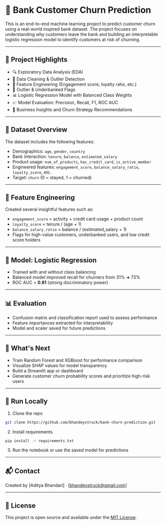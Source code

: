 
# 🏦 Bank Customer Churn Prediction

This is an end-to-end machine learning project to predict customer churn using a real-world inspired bank dataset. The project focuses on understanding why customers leave the bank and building an interpretable logistic regression model to identify customers at risk of churning.

---

## 📌 Project Highlights

- 🔍 Exploratory Data Analysis (EDA)
- 🧼 Data Cleaning & Outlier Detection
- 🧠 Feature Engineering (Engagement score, loyalty ratio, etc.)
- 🚩 Outlier & Underbanked Flags
- 📊 Logistic Regression Model with Balanced Class Weights
- 📈 Model Evaluation: Precision, Recall, F1, ROC AUC
- 💬 Business Insights and Churn Strategy Recommendations

---

## 📂 Dataset Overview

The dataset includes the following features:

- Demographics: `age`, `gender`, `country`
- Bank interaction: `tenure`, `balance`, `estimated_salary`
- Product usage: `num_of_products`, `has_credit_card`, `is_active_member`
- Engineered features: `engagement_score`, `balance_salary_ratio`, `loyalty_score`, etc.
- Target: `churn` (0 = stayed, 1 = churned)

---

## 🧠 Feature Engineering

Created several insightful features such as:

- `engagement_score` = activity + credit card usage + product count
- `loyalty_score` = tenure / (age + 1)
- `balance_salary_ratio` = balance / (estimated_salary + 1)
- Flags for high-value customers, underbanked users, and low credit score holders

---

## 🤖 Model: Logistic Regression

- Trained with and without class balancing
- Balanced model improved recall for churners from 31% ➜ 73%
- ROC AUC = **0.81** (strong discriminatory power)

---

## 📊 Evaluation

- Confusion matrix and classification report used to assess performance
- Feature importances extracted for interpretability
- Model and scaler saved for future predictions

---

## 🔮 What's Next

- Train Random Forest and XGBoost for performance comparison
- Visualize SHAP values for model transparency
- Build a Streamlit app or dashboard
- Generate customer churn probability scores and prioritize high-risk users

---

## 🚀 Run Locally

1. Clone the repo  
```bash
git clone https://github.com/bhandeystruck/bank-churn-prediction.git
```

2. Install requirements  
```bash
pip install -r requirements.txt
```

3. Run the notebook or use the saved model for predictions

---

## 📬 Contact

Created by [Aditya Bhandari] · [bhandeystruck@gmail.com] 

---

## 📄 License

This project is open source and available under the [MIT License](LICENSE).
